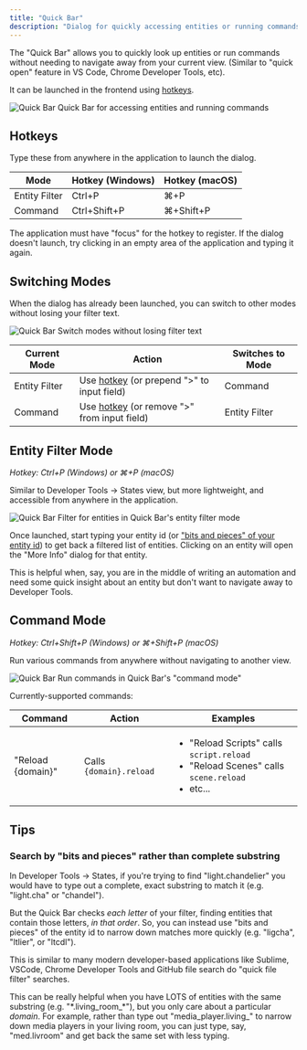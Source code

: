 ```yaml
---
title: "Quick Bar"
description: "Dialog for quickly accessing entities or running commands."
---
```


The "Quick Bar" allows you to quickly look up entities or run commands without needing to navigate away from your current view. (Similar to "quick open" feature in VS Code, Chrome Developer Tools, etc).

It can be launched in the frontend using [hotkeys](#hotkeys).

<p class='img'>
  <img src='/images/docs/quick-bar/quick-bar-demo.gif' alt='Quick Bar'>
  Quick Bar for accessing entities and running commands
</p>

## Hotkeys

Type these from anywhere in the application to launch the dialog.

| Mode  | Hotkey (Windows) | Hotkey (macOS)
| ------------- | ------------- |------------- |
| Entity Filter | Ctrl+P | ⌘+P |
| Command | Ctrl+Shift+P | ⌘+Shift+P |

<div class='note'>
  The application must have "focus" for the hotkey to register. If the dialog doesn't launch, try clicking in an empty area of the application and typing it again.
</div>

## Switching Modes

When the dialog has already been launched, you can switch to other modes without losing your filter text.

<p class='img'>
  <img src='/images/docs/quick-bar/quick-bar-switch-modes.gif' alt='Quick Bar'>
  Switch modes without losing filter text
</p>

| Current Mode | Action | Switches to Mode |
| ------------- | ------------- | ------------- |
| Entity Filter | Use [hotkey](#hotkeys) (or prepend ">" to input field) | Command
| Command | Use [hotkey](#hotkeys) (or remove ">" from input field) | Entity Filter

## Entity Filter Mode 
*Hotkey: Ctrl+P (Windows) or ⌘+P (macOS)*

Similar to Developer Tools -> States view, but more lightweight, and accessible from anywhere in the application.

<p class='img'>
  <img src='/images/docs/quick-bar/quick-bar-entity-filter.gif' alt='Quick Bar'>
  Filter for entities in Quick Bar's entity filter mode
</p>

Once launched, start typing your entity id (or ["bits and pieces" of your entity id](#search-by-bits-and-pieces-rather-than-complete-substring)) to get back a filtered list of entities. Clicking on an entity will open the "More Info" dialog for that entity. 

This is helpful when, say, you are in the middle of writing an automation and need some quick insight about an entity but don't want to navigate away to Developer Tools.

## Command Mode
*Hotkey: Ctrl+Shift+P (Windows) or ⌘+Shift+P (macOS)*

Run various commands from anywhere without navigating to another view.

<p class='img'>
  <img src='/images/docs/quick-bar/quick-bar-command-mode.gif' alt='Quick Bar'>
  Run commands in Quick Bar's "command mode"
</p>

Currently-supported commands:

| Command  | Action | Examples
| ------------- | ------------- | ------------- |
| "Reload {domain}" | Calls `{domain}.reload` | <ul><li>"Reload Scripts" calls `script.reload`</li><li>"Reload Scenes" calls `scene.reload`</li><li>etc...</li></ul> |

## Tips

### Search by "bits and pieces" rather than complete substring

In Developer Tools -> States, if you're trying to find "light.chandelier" you would have to type out a complete, exact substring to match it (e.g. "light.cha" or "chandel").

But the Quick Bar checks *each letter* of your filter, finding entities that contain those letters, _in that order_. So, you can instead use "bits and pieces" of the entity id to narrow down matches more quickly (e.g. "ligcha", "ltlier", or "ltcdl").

This is similar to many modern developer-based applications like Sublime, VSCode, Chrome Developer Tools and GitHub file search do "quick file filter" searches.

This can be really helpful when you have LOTS of entities with the same substring (e.g. "\*.living_room_\*"), but you only care about a particular _domain_. For example, rather than type out "media_player.living_" to narrow down media players in your living room, you can just type, say, "med.livroom" and get back the same set with less typing.
